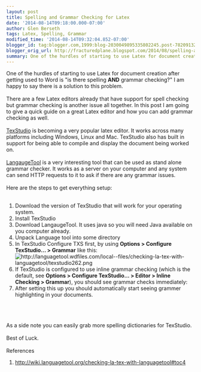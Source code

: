 ```yaml
---
layout: post
title: Spelling and Grammar Checking for Latex
date: '2014-08-14T09:18:00.000-07:00'
author: Glen Berseth
tags: Latex, Spelling, Grammar
modified_time: '2014-08-14T09:32:04.852-07:00'
blogger_id: tag:blogger.com,1999:blog-2030049895335802245.post-7820913277942717329
blogger_orig_url: http://fracturedplane.blogspot.com/2014/08/spelling-and-grammar-checking-for-latex.html
summary: One of the hurdles of starting to use Latex for document creation after getting used to Word is "is there spelling <b>AND</b> grammar checking?" I am happy to say there is a solution to this problem.
---
```


One of the hurdles of starting to use Latex for document creation after getting used to Word is "is there spelling <b>AND</b> grammar checking?" I am happy to say there is a solution to this problem.<br /><br />There are a few Latex editors already that have support for spell checking but grammar checking is another issue all together. In this post I am going to give a quick guide on a great Latex editor and how you can add grammar checking as well.<br /><br /><a href="http://texstudio.sourceforge.net/" target="_blank">TexStudio</a> is becoming a very popular latex editor. It works across many platforms including Windows, Linux and Mac. TexStudio also has built in support for being able to compile and display the document being worked on.<br /><br /><a href="https://www.languagetool.org/" target="_blank">LangaugeTool</a> is a very interesting tool that can be used as stand alone grammar checker. It works as a server on your computer and any system can send HTTP requests to it to ask if there are any grammar issues.<br /><br />Here are the steps to get everything setup:<br /><br /><ol><li>Download the version of TexStudio that will work for your operating system.</li><li>Install TexStudio </li><li>Download LangaugeTool. It uses java so you will need Java available on you computer already.</li><li>Unpack Language tool into some directory</li><li>In TexStudio Configure TXS first, by using <b>Options &gt; Configure TexStudio… &gt; Grammar</b> like this:<br /><img alt="http://languagetool.wdfiles.com/local--files/checking-la-tex-with-languagetool/texstudio262.png" class="decoded" src="http://languagetool.wdfiles.com/local--files/checking-la-tex-with-languagetool/texstudio262.png" /></li><li>If TexStudio is configured to use inline grammar checking (which is the default, see <b>Options &gt; Configure TexStudio… &gt; Editor &gt; Inline Checking &gt; Grammar</b>), you should see grammar checks immediately:</li><li>After setting this up you should automatically start seeing grammer highlighting in your documents. </li></ol><br /><br /><br />As a side note you can easily grab more spelling dictionaries for TexStudio.<br /><br />Best of Luck. <br /><br />References<br /><ol><li>http://wiki.languagetool.org/checking-la-tex-with-languagetool#toc4</li></ol>